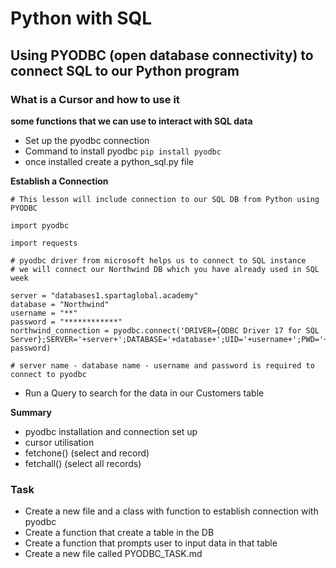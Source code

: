 # Python with SQL
## Using PYODBC (open database connectivity) to connect SQL to our Python program
### What is a Cursor and how to use it
**some functions that we can use to interact with SQL data**

- Set up the pyodbc connection
- Command to install pyodbc
```pip install pyodbc```
- once installed create a python_sql.py file


**Establish a Connection**
```
# This lesson will include connection to our SQL DB from Python using PYODBC

import pyodbc

import requests

# pyodbc driver from microsoft helps us to connect to SQL instance
# we will connect our Northwind DB which you have already used in SQL week

server = "databases1.spartaglobal.academy"
database = "Northwind"
username = "**"
password = "************"
northwind_connection = pyodbc.connect('DRIVER={ODBC Driver 17 for SQL Server};SERVER='+server+';DATABASE='+database+';UID='+username+';PWD='+ password)

# server name - database name - username and password is required to connect to pyodbc
```


* Run a Query to search for the data in our Customers table



**Summary**
- pyodbc installation and connection set up 
- cursor utilisation
- fetchone() (select and record)
- fetchall() (select all records)

### Task
- Create a new file and a class with function to establish connection with pyodbc
- Create a function that create a table in the DB
- Create a function that prompts user to input data in that table
- Create a new file called PYODBC_TASK.md 
